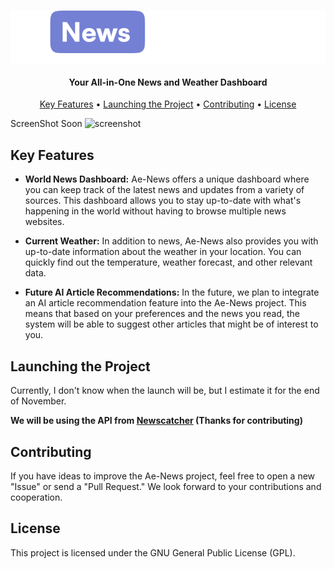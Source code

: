 <h1 align="center" style="text-align: center;">
  <img src=".github/Group-39.png" style="display: block; margin: 0 auto; align-items: center;">
</h1>

<h4 align="center">Your All-in-One News and Weather Dashboard</h4>

<p align="center">
  <a href="#key-features">Key Features</a> •
  <a href="#launching-the-project">Launching the Project</a> •
  <a href="#contributing">Contributing</a> •
  <a href="#license">License</a>
</p>

<span> ScreenShot Soon
![screenshot](https://yourdomain.com/ae-news-screenshot.png)
</span>
## Key Features
- **World News Dashboard:** Ae-News offers a unique dashboard where you can keep track of the latest news and updates from a variety of sources. This dashboard allows you to stay up-to-date with what's happening in the world without having to browse multiple news websites.

- **Current Weather:** In addition to news, Ae-News also provides you with up-to-date information about the weather in your location. You can quickly find out the temperature, weather forecast, and other relevant data.

- **Future AI Article Recommendations:** In the future, we plan to integrate an AI article recommendation feature into the Ae-News project. This means that based on your preferences and the news you read, the system will be able to suggest other articles that might be of interest to you.

## Launching the Project
Currently, I don't know when the launch will be, but I estimate it for the end of November.

**We will be using the API from <a href="https://www.newscatcherapi.com/">Newscatcher</a> (Thanks for contributing)**

## Contributing
If you have ideas to improve the Ae-News project, feel free to open a new "Issue" or send a "Pull Request." We look forward to your contributions and cooperation.

## License
This project is licensed under the GNU General Public License (GPL).
